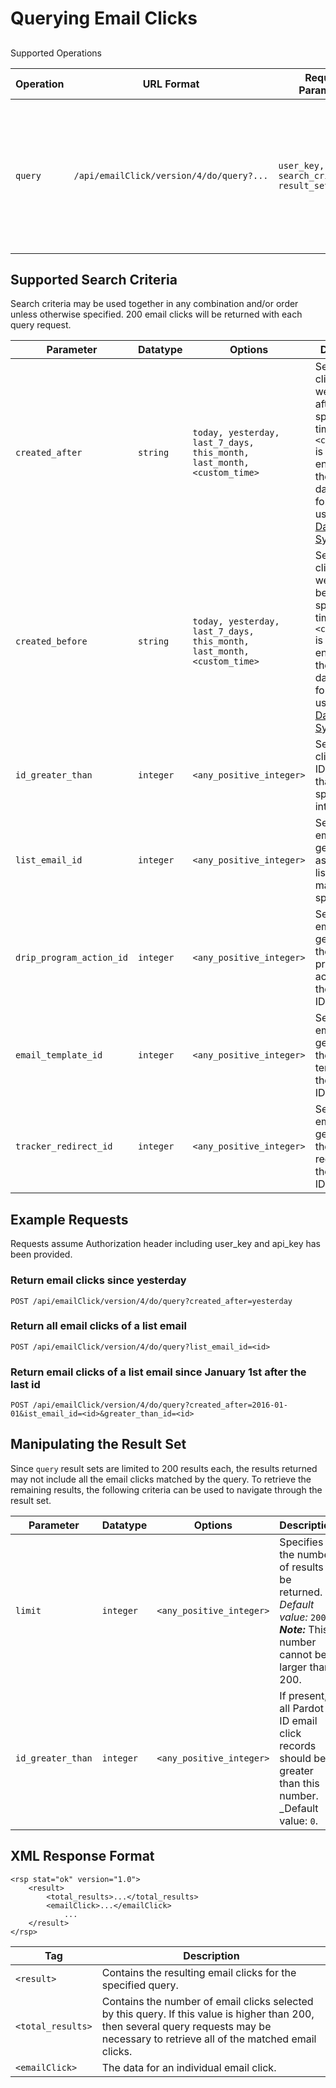 
# Querying Email Clicks


##
[](#supported-operations-a-name-supported-operations-id-supported-operations-a-)Supported Operations<a name="25691-supported-operations" id="supported-operations"></a>

| **Operation** | **URL Format**                             | **Required Parameters** | **Description**  |
| ------------- | ------------------------------------------ | ----------------------- | -----------------|
| `query` | `/api/emailClick/version/4/do/query?...` | `user_key, api_key, search_criteria, result_set_criteria` | Returns the email clicks matching the specified criteria parameters. Also see [email clicks](../object-field-references#email-clicks) in [Object Field References](../object-field-references). |

## [](#supported-search-criteria-)Supported Search Criteria

Search criteria may be used together in any combination and/or order unless otherwise specified. 200 email clicks will be returned with each query request.

| **Parameter** | **Datatype**                               | **Options**             | **Description**  |
| ------------- | ------------------------------------------ | ----------------------- | -----------------|
| `created_after` | `string` | `today, yesterday, last_7_days, this_month, last_month, <custom_time>` | Selects email clicks that were created after the specified time. If a `<custom_time>` is used, ensure that the specified date is formatted using [GNU Date Input Syntax](http://www.gnu.org/software/tar/manual/html_node/Date-input-formats.html). |
| `created_before` | `string` | `today, yesterday, last_7_days, this_month, last_month, <custom_time>` | Selects email clicks that were created before the specified time. If a `<custom_time>` is used, ensure that the specified date is formatted using [GNU Date Input Syntax](http://www.gnu.org/software/tar/manual/html_node/Date-input-formats.html). |
| `id_greater_than` | `integer` | `<any_positive_integer>` | Selects email clicks with IDs greater than the specified integer. |
| `list_email_id` | `integer` | `<any_positive_integer>` | Selects only email clicks generated by assets whose list email matches the specified ID. |
| `drip_program_action_id` | `integer` | `<any_positive_integer>` | Selects only email clicks generated by the drip program action with the specified ID. |
| `email_template_id` | `integer` | `<any_positive_integer>` | Selects only email clicks generated by the email template with the specified ID. |
| `tracker_redirect_id` | `integer` | `<any_positive_integer>` | Selects only email clicks generated by the tracker redirect with the specified ID. |


## [](#example-requests-)Example Requests

Requests assume Authorization header including user_key and api_key has been provided.

### Return email clicks since yesterday
```
POST /api/emailClick/version/4/do/query?created_after=yesterday
```

### Return all email clicks of a list email
```
POST /api/emailClick/version/4/do/query?list_email_id=<id>
```

### Return email clicks of a list email since January 1st after the last id
```
POST /api/emailClick/version/4/do/query?created_after=2016-01-01&ist_email_id=<id>&greater_than_id=<id>
```

## [](#manipulating-the-result-set-)Manipulating the Result Set

Since `query` result sets are limited to 200 results each, the results returned may not include all the email clicks matched by the query. To retrieve the remaining results, the following criteria can be used to navigate through the result set.

| **Parameter** | **Datatype**                               | **Options**             | **Description**  |
| ------------- | ------------------------------------------ | ----------------------- | -----------------|
| `limit` | `integer` | `<any_positive_integer>` | Specifies the number of results to be returned. _Default value:_ `200`. **_Note:_** This number cannot be larger than 200. |
| `id_greater_than` | `integer` | `<any_positive_integer>` | If present, all Pardot ID email click records should be greater than this number. _Default value: `0`. |

## [](#xml-response-format-)XML Response Format

```
<rsp stat="ok" version="1.0">
    <result>
        <total_results>...</total_results>
        <emailClick>...</emailClick>
            ...
    </result>
</rsp>
```

| **Tag** | **Description** |
| ------- | --------------- |
| `<result>` | Contains the resulting email clicks for the specified query. |
| `<total_results>` | Contains the number of email clicks selected by this query. If this value is higher than 200, then several query requests may be necessary to retrieve all of the matched email clicks. |
| `<emailClick>` | The data for an individual email click.

